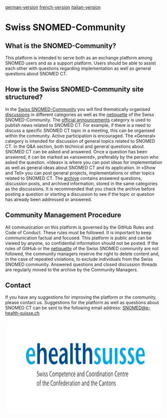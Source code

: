 [german-version](https://github.com/ehealthsuisse/Snomed-Community/blob/main/README_DE.md)
[french-version](https://github.com/ehealthsuisse/Snomed-Community/blob/main/README_FR.md)
[italian-version](https://github.com/ehealthsuisse/Snomed-Community/blob/main/README_IT.md)
# Swiss SNOMED-Community

## What is the SNOMED-Community?
This platform is intended to serve both as an exchange platform among SNOMED users and as a support platform. Users should be able to assist each other with questions regarding implementation as well as general questions about SNOMED CT.

## How is the Swiss SNOMED-Community site structured?
In the [Swiss SNOMED-Community](https://github.com/ehealthsuisse/Swiss-SNOMED-Community/blob/main/README_EN.md) you will find thematically organised [discussions](https://github.com/ehealthsuisse/Swiss-SNOMED-Community/discussions) in different categories as well as the [netiquette](https://github.com/ehealthsuisse/Swiss-SNOMED-Community/blob/main/Netiquette_EN.md) of the Swiss SNOMED-Community. 
The [official announcements](https://github.com/ehealthsuisse/Swiss-SNOMED-Community/discussions/categories/announcements) category is used to publish news related to SNOMED CT. For example, if there is a need to discuss a specific SNOMED CT topic in a meeting, this can be organised within the community. Active participation is encouraged.
The «General» category is intended for discussion of general topics related to SNOMED CT. 
In the Q&A section, both technical and general questions about SNOMED CT can be asked and answered. Once a question has been answered, it can be marked as «answered», preferably by the person who asked the question.
«Ideas» is where you can post ideas for implementation as well as general ideas about SNOMED CT and its application. 
In »Show and Tell» you can post general projects, implementations or other topics related to SNOMED CT. The [archive](https://github.com/ehealthsuisse/Archiv/discussions) contains answered questions, discussion posts, and archived information, stored in the same categories as the discussions. It is recommended that you check the archive before posting a question or starting a discussion to see if the topic or question has already been addressed or answered.

## Community Management Procedure
All communication on this platform is governed by the GitHub Rules and Code of Conduct. These rules must be followed. It is important to keep communication factual and focused. This platform is public and can be viewed by anyone, so confidential information should not be posted.
If the rules of GitHub or the [netiquette](https://github.com/ehealthsuisse/Swiss-SNOMED-Community/blob/main/Nettiquette_EN.md) of the Swiss SNOMED community are not followed, the community managers reserve the right to delete content and, in the case of repeated violations, to exclude individuals from the Swiss SNOMED community.
Answered questions and closed discussion threads are regularly moved to the archive by the Community Managers.

## Contact
If you have any suggestions for improving the platform or the community, please contact us. Suggestions for the platform as well as questions about SNOMED CT can be sent to the following email address: SNOMED@e-health-suisse.ch
<p align="center">
<img src="Logo/EN.svg" width="600" height="300">
</p>